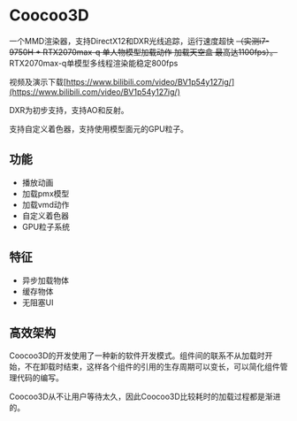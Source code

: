 # Coocoo3D
一个MMD渲染器，支持DirectX12和DXR光线追踪，运行速度超快 ~~（实测i7-9750H + RTX2070max-q 单人物模型加载动作 加载天空盒 最高达1100fps）。~~ RTX2070max-q单模型多线程渲染能稳定800fps

视频及演示下载[https://www.bilibili.com/video/BV1p54y127ig/](https://www.bilibili.com/video/BV1p54y127ig/)

DXR为初步支持，支持AO和反射。

支持自定义着色器，支持使用模型面元的GPU粒子。
## 功能
* 播放动画
* 加载pmx模型
* 加载vmd动作
* 自定义着色器
* GPU粒子系统
## 特征
* 异步加载物体
* 缓存物体
* 无阻塞UI
## 高效架构
Coocoo3D的开发使用了一种新的软件开发模式。组件间的联系不从加载时开始，不在卸载时结束，这样各个组件的引用的生存周期可以变长，可以简化组件管理代码的编写。

Coocoo3D从不让用户等待太久，因此Coocoo3D比较耗时的加载过程都是渐进的。
